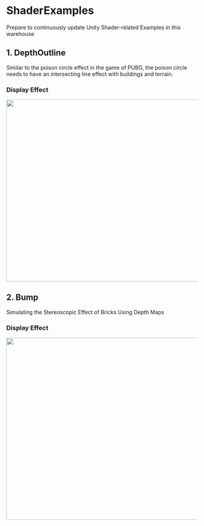 # ShaderExamples
Prepare to continuously update Unity Shader-related Examples in this warehouse

## 1. DepthOutline
Similar to the poison circle effect in the game of PUBG, the poison circle needs to have an intersecting line effect with buildings and terrain.
### Display Effect
  <img style="width:800px;height:480px;" src="https://github.com/idncfun/ShaderExamples/assets/6869684/28d9ad6b-3cfc-4da0-bb85-1efeda317741">
  
  
## 2. Bump
Simulating the Stereoscopic Effect of Bricks Using Depth Maps
### Display Effect
  <img style="width:800px;height:480px;" src="https://github.com/idncfun/UnityShaderExamples/assets/6869684/ce8c8267-ff37-4105-ad36-5cdf335aa303">
